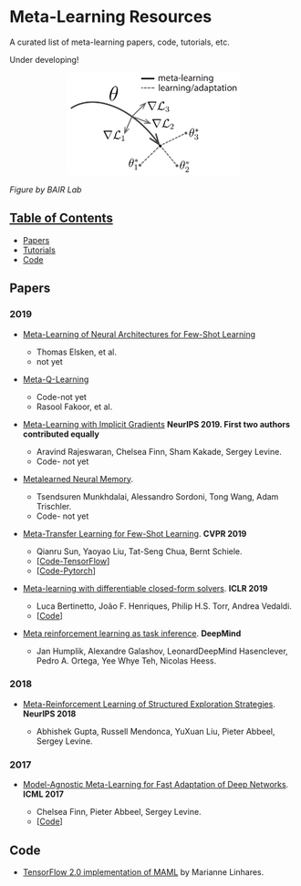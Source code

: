 # Meta-Learning Resources
A curated list of meta-learning papers, code, tutorials, etc.

Under developing!

<p align="center">
<img src="https://github.com/Alro10/Meta-Learning-Resources/blob/master/maml.png" alt="alt text" width="60%" height="40%">
</p>

*Figure by BAIR Lab*

## [Table of Contents]()

* [Papers](#Papers)
* [Tutorials](#Tutorials)
* [Code](#Resources)


## Papers

### 2019

- [Meta-Learning of Neural Architectures for Few-Shot Learning](https://arxiv.org/pdf/1911.11090.pdf)

  - Thomas Elsken, et al.
  - not yet

- [Meta-Q-Learning](https://arxiv.org/pdf/1910.00125.pdf)

  - Code-not yet
  - Rasool Fakoor, et al.

- [Meta-Learning with Implicit Gradients](https://arxiv.org/pdf/1909.04630.pdf) **NeurIPS 2019. First two authors contributed equally**

  - Aravind Rajeswaran, Chelsea Finn, Sham Kakade, Sergey Levine. 
  - Code- not yet

- [Metalearned Neural Memory](https://arxiv.org/abs/1907.09720).

  - Tsendsuren Munkhdalai, Alessandro Sordoni, Tong Wang, Adam Trischler.
  - Code- not yet

- [Meta-Transfer Learning for Few-Shot Learning](https://arxiv.org/abs/1812.02391). **CVPR 2019**

  - Qianru Sun, Yaoyao Liu, Tat-Seng Chua, Bernt Schiele.
  - [[Code-TensorFlow](https://github.com/y2l/meta-transfer-learning-tensorflow)]
  - [[Code-Pytorch](git@github.com:Alro10/meta-learning-resources.git)]

- [Meta-learning with differentiable closed-form solvers](https://arxiv.org/abs/1805.08136). **ICLR 2019**

  - Luca Bertinetto, João F. Henriques, Philip H.S. Torr, Andrea Vedaldi.
  - [[Code](https://github.com/bertinetto/r2d2)]

- [Meta reinforcement learning as task inference](https://arxiv.org/abs/1905.06424). **DeepMind**

  - Jan Humplik, Alexandre Galashov, LeonardDeepMind Hasenclever, Pedro A. Ortega, Yee Whye Teh, Nicolas Heess.

### 2018


- [Meta-Reinforcement Learning of Structured Exploration Strategies](https://papers.nips.cc/paper/7776-meta-reinforcement-learning-of-structured-exploration-strategies.pdf). **NeurIPS 2018**

  - Abhishek Gupta, Russell Mendonca, YuXuan Liu, Pieter Abbeel, Sergey Levine.

### 2017

- [Model-Agnostic Meta-Learning for Fast Adaptation of Deep Networks](https://arxiv.org/abs/1703.03400). **ICML 2017**

  - Chelsea Finn, Pieter Abbeel, Sergey Levine.
  - [[Code](https://github.com/cbfinn/maml)]

## Code

- [TensorFlow 2.0 implementation of MAML](https://github.com/mari-linhares/tensorflow-maml)  by Marianne Linhares.
